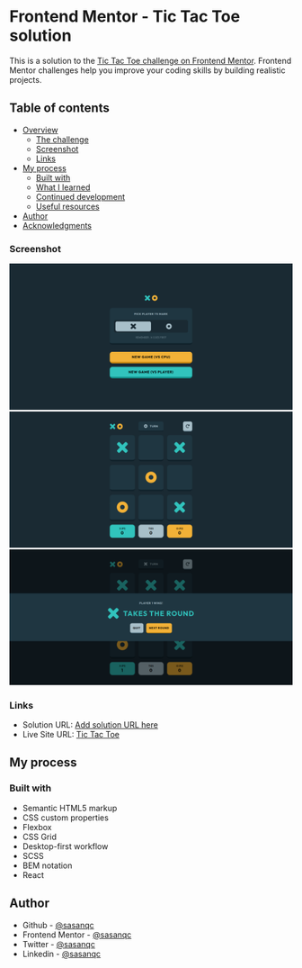 # Frontend Mentor - Tic Tac Toe solution

This is a solution to the [Tic Tac Toe challenge on Frontend Mentor](https://www.frontendmentor.io/challenges/tic-tac-toe-game-Re7ZF_E2v). Frontend Mentor challenges help you improve your coding skills by building realistic projects.

## Table of contents

- [Overview](#overview)
  - [The challenge](#the-challenge)
  - [Screenshot](#screenshot)
  - [Links](#links)
- [My process](#my-process)
  - [Built with](#built-with)
  - [What I learned](#what-i-learned)
  - [Continued development](#continued-development)
  - [Useful resources](#useful-resources)
- [Author](#author)
- [Acknowledgments](#acknowledgments)

### Screenshot

![](./screenshots/desktop-1.png)
![](./screenshots/desktop-2.png)
![](./screenshots/desktop-3.png)

### Links

- Solution URL: [Add solution URL here](https://your-solution-url.com)
- Live Site URL: [Tic Tac Toe](https://sparkly-swan-214899.netlify.app/)

## My process

### Built with

- Semantic HTML5 markup
- CSS custom properties
- Flexbox
- CSS Grid
- Desktop-first workflow
- SCSS
- BEM notation
- React

## Author

- Github - [@sasanqc](https://github.com/sasanqc/)
- Frontend Mentor - [@sasanqc](https://www.frontendmentor.io/profile/sasanqc)
- Twitter - [@sasanqc](https://www.twitter.com/sasanqc)
- Linkedin - [@sasanqc](https://www.linkedin.com/in/sasanqc)
